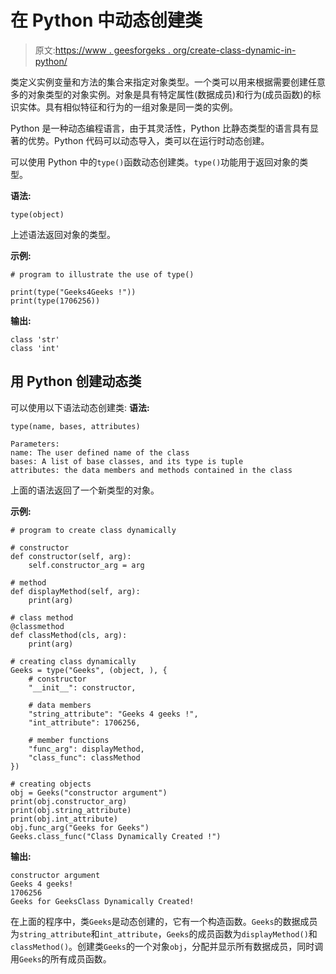 # 在 Python 中动态创建类

> 原文:[https://www . geesforgeks . org/create-class-dynamic-in-python/](https://www.geeksforgeeks.org/create-classes-dynamically-in-python/)

类定义实例变量和方法的集合来指定对象类型。一个类可以用来根据需要创建任意多的对象类型的对象实例。对象是具有特定属性(数据成员)和行为(成员函数)的标识实体。具有相似特征和行为的一组对象是同一类的实例。

Python 是一种动态编程语言，由于其灵活性，Python 比静态类型的语言具有显著的优势。Python 代码可以动态导入，类可以在运行时动态创建。

可以使用 Python 中的`type()`函数动态创建类。`type()`功能用于返回对象的类型。

**语法:**

```
type(object)

```

上述语法返回对象的类型。

**示例:**

```
# program to illustrate the use of type()

print(type("Geeks4Geeks !")) 
print(type(1706256))
```

**输出:**

```
class 'str'
class 'int'

```

## 用 Python 创建动态类

可以使用以下语法动态创建类:
**语法:**

```
type(name, bases, attributes) 

Parameters:
name: The user defined name of the class
bases: A list of base classes, and its type is tuple
attributes: the data members and methods contained in the class

```

上面的语法返回了一个新类型的对象。

**示例:**

```
# program to create class dynamically

# constructor
def constructor(self, arg):
    self.constructor_arg = arg

# method
def displayMethod(self, arg):
    print(arg)

# class method
@classmethod
def classMethod(cls, arg):
    print(arg)

# creating class dynamically
Geeks = type("Geeks", (object, ), {
    # constructor
    "__init__": constructor,

    # data members
    "string_attribute": "Geeks 4 geeks !",
    "int_attribute": 1706256,

    # member functions
    "func_arg": displayMethod,
    "class_func": classMethod
})

# creating objects
obj = Geeks("constructor argument")
print(obj.constructor_arg)
print(obj.string_attribute)
print(obj.int_attribute)
obj.func_arg("Geeks for Geeks")
Geeks.class_func("Class Dynamically Created !")
```

**输出:**

```
constructor argument
Geeks 4 geeks!
1706256
Geeks for GeeksClass Dynamically Created!

```

在上面的程序中，类`Geeks`是动态创建的，它有一个构造函数。`Geeks`的数据成员为`string_attribute`和`int_attribute`，`Geeks`的成员函数为`displayMethod()`和`classMethod()`。创建类`Geeks`的一个对象`obj`，分配并显示所有数据成员，同时调用`Geeks`的所有成员函数。